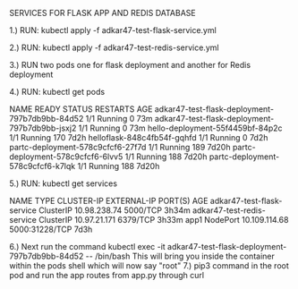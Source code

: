 SERVICES FOR FLASK APP AND REDIS DATABASE

1.) RUN: kubectl apply -f adkar47-test-flask-service.yml

2.) RUN: kubectl apply -f adkar47-test-redis-service.yml

3.) RUN two pods one for flask deployment and another for Redis deployment

4.) RUN: kubectl get pods

NAME                                             READY   STATUS    RESTARTS   AGE
adkar47-test-flask-deployment-797b7db9bb-84d52   1/1     Running   0          73m
adkar47-test-flask-deployment-797b7db9bb-jsxj2   1/1     Running   0          73m
hello-deployment-55f4459bf-84p2c                 1/1     Running   170        7d2h
helloflask-848c4fb54f-gqhfd                      1/1     Running   0          7d2h
partc-deployment-578c9cfcf6-27f7d                1/1     Running   189        7d20h
partc-deployment-578c9cfcf6-6lvv5                1/1     Running   188        7d20h
partc-deployment-578c9cfcf6-k7lqk                1/1     Running   188        7d20h

5.) RUN: kubectl get services

NAME                         TYPE        CLUSTER-IP      EXTERNAL-IP   PORT(S)          AGE
adkar47-test-flask-service   ClusterIP   10.98.238.74    <none>        5000/TCP         3h34m
adkar47-test-redis-service   ClusterIP   10.97.21.171    <none>        6379/TCP         3h33m
app1                         NodePort    10.109.114.68   <none>        5000:31228/TCP   7d3h
  
6.) Next run the command kubectl exec -it adkar47-test-flask-deployment-797b7db9bb-84d52 -- /bin/bash
This will bring you inside the container within the pods shell which will now say "root"
7.) pip3 command in the root pod and run the app routes from app.py through curl
